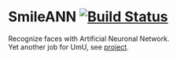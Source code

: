 # SmileANN [![Build Status](https://travis-ci.org/blasterbug/SmileANN.svg)](https://travis-ci.org/blasterbug/SmileANN)
Recognize faces with Artificial Neuronal Network.  
Yet another job for UmU, see [project].

[project]:https://www8.cs.umu.se/kurser/5DV121/HT15/assignment2/index.html
